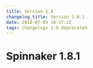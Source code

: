 ```yaml
---
title: Version 1.8
changelog_title: Version 1.8.1
date: 2018-07-09 16:37:22 
tags: changelogs 1.8 deprecated
---
```

# Spinnaker 1.8.1
<script src="https://gist.github.com/spinnaker-release/7c2520843f0ceb3640c77ba1300d8083.js"/>